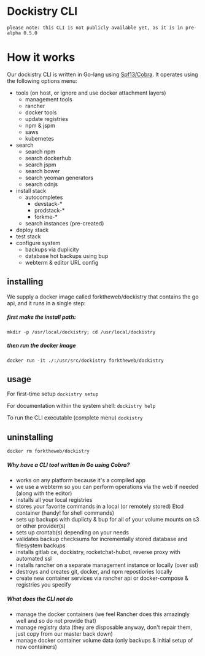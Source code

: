 # Dockistry CLI
```please note: this CLI is not publicly available yet, as it is in pre-alpha 0.5.0```

# How it works

Our dockistry CLI is written in Go-lang using [Spf13/Cobra](https://github.com/spf13/cobra).
It operates using the following options menu:

 - tools (on host, or ignore and use docker attachment layers)
    * management tools
    * rancher
    * docker tools
    * update registries
    * npm & jspm
    * saws
    * kubernetes
 - search
    * search npm
    * search dockerhub
    * search jspm
    * search bower
    * search yeoman generators
    * search cdnjs
 - install stack
    * autocompletes 
      - devstack-*
      - prodstack-*
      - forkme-*
    * search instances (pre-created)
 - deploy stack
 - test stack
 - configure system
    * backups via duplicity
    * database hot backups using bup
    * webterm & editor URL config
    
## installing
We supply a docker image called forktheweb/dockistry that contains the go api, and it runs in a single step:

##### first make the install path:
``` mkdir -p /usr/local/dockistry; cd /usr/local/dockistry ```

##### then run the docker image
``` docker run -it ./:/usr/src/dockistry forktheweb/dockistry ```

## usage
For first-time setup
``` dockistry setup ```
 
For documentation within the system shell:
``` dockistry help ```

To run the CLI executable (complete menu)
``` dockistry ```

## uninstalling
```docker rm forktheweb/dockistry```

##### Why have a CLI tool written in Go using Cobra?
 - works on any platform because it's a compiled app
 - we use a webterm so you can perform operations via the web if needed (along with the editor)
 - installs all your local registries
 - stores your favorite commands in a local (or remotely stored) Etcd container (handy! for shell commands)
 - sets up backups with duplicty & bup for all of your volume mounts on s3 or other provider(s)
 - sets up crontab(s) depending on your needs
 - validates backup checksums for incrementally stored database and filesystem backups
 - installs gitlab ce, dockistry, rocketchat-hubot, reverse proxy with automated ssl
 - installs rancher on a separate management instance or locally (over ssl)
 - destroys and creates git, docker, and npm repostiories locally
 - create new container services via rancher api or docker-compose & registries you specify

##### What does the CLI *not* do
 - manage the docker containers (we feel Rancher does this amazingly well and so do not provide that)
 - manage registry data (they are disposable anyway, don't repair them, just copy from our master back down)
 - manage docker container volume data (only backups & initial setup of new containers)
